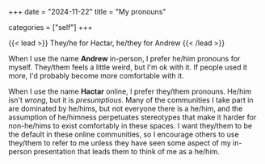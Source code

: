 +++
date = "2024-11-22"
title = "My pronouns"

categories = ["self"]
+++

{{< lead >}}
They/he for Hactar, he/they for Andrew
{{< /lead >}}

<!--more-->

When I use the name **Andrew** in-person, I prefer <span class="blue">he/him</span> pronouns for myself. <span class = "green">They/them</span> feels a little weird, but I'm ok with it. If people used it more, I'd probably become more comfortable with it.

When I use the name **Hactar** online, I prefer <span class="green">they/them</span> pronouns. <span class="blue">He/him</span> isn't _wrong_, but it is _presumptious_. Many of the communities I take part in are dominated by <span class="blue">he/him</span>s, but not everyone there is a <span class="blue">he/him</span>, and the assumption of <span class="blue">he/him</span>ness perpetuates stereotypes that make it harder for non-<span class="blue">he/him</span>s to exist comfortably in these spaces. I want <span class="green">they/them</span> to be the default in these online communities, so I encourage others to use <span class="green">they/them</span> to refer to me unless they have seen some aspect of my in-person presentation that leads them to think of me as a <span class="blue">he/him</span>.
